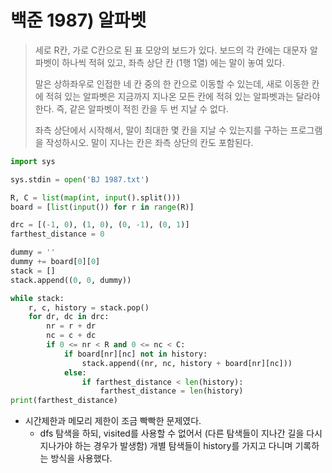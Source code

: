 # 백준 1987) 알파벳

> 세로 R칸, 가로 C칸으로 된 표 모양의 보드가 있다. 보드의 각 칸에는 대문자 알파벳이 하나씩 적혀 있고, 좌측 상단 칸 (1행 1열) 에는 말이 놓여 있다.
>
> 말은 상하좌우로 인접한 네 칸 중의 한 칸으로 이동할 수 있는데, 새로 이동한 칸에 적혀 있는 알파벳은 지금까지 지나온 모든 칸에 적혀 있는 알파벳과는 달라야 한다. 즉, 같은 알파벳이 적힌 칸을 두 번 지날 수 없다.
>
> 좌측 상단에서 시작해서, 말이 최대한 몇 칸을 지날 수 있는지를 구하는 프로그램을 작성하시오. 말이 지나는 칸은 좌측 상단의 칸도 포함된다.

```python
import sys

sys.stdin = open('BJ 1987.txt')

R, C = list(map(int, input().split()))
board = [list(input()) for r in range(R)]

drc = [(-1, 0), (1, 0), (0, -1), (0, 1)]
farthest_distance = 0

dummy = ''
dummy += board[0][0]
stack = []
stack.append((0, 0, dummy))

while stack:
    r, c, history = stack.pop()
    for dr, dc in drc:
        nr = r + dr
        nc = c + dc
        if 0 <= nr < R and 0 <= nc < C:
            if board[nr][nc] not in history:
                stack.append((nr, nc, history + board[nr][nc]))
            else:
                if farthest_distance < len(history):
                    farthest_distance = len(history)
print(farthest_distance)
```

- 시간제한과 메모리 제한이 조금 빡빡한 문제였다.
  - dfs 탐색을 하되, visited를 사용할 수 없어서 (다른 탐색들이 지나간 길을 다시 지나가야 하는 경우가 발생함) 개별 탐색들이 history를 가지고 다니며 기록하는 방식을 사용했다.